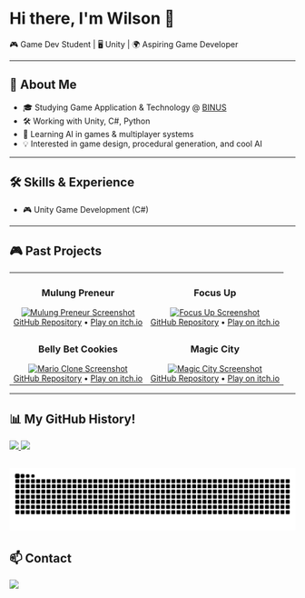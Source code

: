 # Hi there, I'm Wilson 👋  
🎮 Game Dev Student | 🖥️ Unity | 🌍 Aspiring Game Developer  

---

## 🚀 About Me
- 🎓 Studying Game Application & Technology @ <a href="https://binus.ac.id/" target="_blank">BINUS</a>  
- 🛠️ Working with Unity, C#, Python  
- 🌱 Learning AI in games & multiplayer systems  
- 💡 Interested in game design, procedural generation, and cool AI  

---

## 🛠️ Skills & Experience
- 🎮 Unity Game Development (C#)  

---

## 🎮 Past Projects  

<table>
  <tr>
    <td align="center" width="50%">
      <h3>Mulung Preneur</h3>
      <a href="https://github.com/wi1wil/MulungPreneur">
        <img src="https://github.com/wi1wil/MulungPreneur/raw/main/screenshot.png" width="100%" alt="Mulung Preneur Screenshot"/>
      </a>
      <br/>
      <a href="https://github.com/wi1wil/MulungPreneur">GitHub Repository</a>  
      •  
      <a href="https://itch.io">Play on itch.io</a>
    </td>
    <td align="center" width="50%">
      <h3>Focus Up</h3>
      <a href="https://github.com/wi1wil/FocusUp">
        <img src="https://github.com/wi1wil/FocusUp/raw/main/screenshot.png" width="100%" alt="Focus Up Screenshot"/>
      </a>
      <br/>
      <a href="https://github.com/wi1wil/FocusUp">GitHub Repository</a>  
      •  
      <a href="https://itch.io">Play on itch.io</a>
    </td>
  </tr>

  <tr>
    <td align="center" width="50%">
      <h3>Belly Bet Cookies</h3>
      <a href="https://github.com/wi1wil/brackeys-gamejam">
        <img src="https://github.com/wi1wil/brackeys-gamejam/raw/main/screenshot.png" width="100%" alt="Mario Clone Screenshot"/>
      </a>
      <br/>
      <a href="https://github.com/wi1wil/brackeys-gamejam">GitHub Repository</a>  
      •  
      <a href="https://itch.io">Play on itch.io</a>
    </td>
    <td align="center" width="50%">
      <h3>Magic City</h3>
      <a href="https://github.com/wi1wil/MagicCity">
        <img src="https://github.com/wi1wil/MagicCity/raw/main/screenshot.png" width="100%" alt="Magic City Screenshot"/>
      </a>
      <br/>
      <a href="https://github.com/wi1wil/MagicCity">GitHub Repository</a>  
      •  
      <a href="https://itch.io">Play on itch.io</a>
    </td>
  </tr>
</table>

---

## 📊 My GitHub History!

<a href="https://github.com/anuraghazra/github-readme-stats">
  <img height="180em" src="https://github-readme-stats.vercel.app/api?username=wi1wil&show_icons=true&theme=tokyonight&hide_border=true&count_private=true" />
</a>
<a href="https://github.com/anuraghazra/github-readme-stats">
  <img height="180em" src="https://github-readme-stats.vercel.app/api/top-langs/?username=wi1wil&layout=compact&theme=tokyonight&hide_border=true" />
</a>

![GitHub Snake](https://raw.githubusercontent.com/wi1wil/wi1wil/output/github-contribution-grid-snake.svg)
---

## 📫 Contact
<a href="https://linkedin.com/in/your-link" target="_blank">
  <img src="https://img.shields.io/badge/LinkedIn-0077B5?logo=linkedin&logoColor=white" />
</a>
